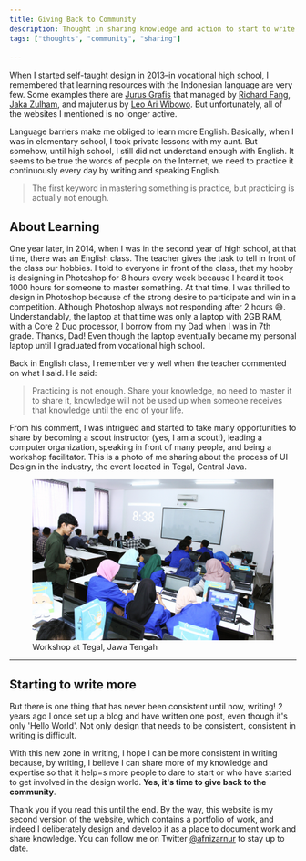 ```yaml
---
title: Giving Back to Community
description: Thought in sharing knowledge and action to start to write again.
tags: ["thoughts", "community", "sharing"]

---
```


When I started self-taught design in 2013–in vocational high school, I remembered that learning resources with the Indonesian language are very few. Some examples there are [Jurus Grafis](https://www.facebook.com/jurusgrafis) that managed by [Richard Fang](https://id.linkedin.com/in/rfang), [Jaka Zulham](https://jakajulham.com/), and majuter.us by [Leo Ari Wibowo](https://www.behance.net/LeoAW). But unfortunately, all of the websites I mentioned is no longer active.

Language barriers make me obliged to learn more English. Basically, when I was in elementary school, I took private lessons with my aunt. But somehow, until high school, I still did not understand enough with English. It seems to be true the words of people on the Internet, we need to practice it continuously every day by writing and speaking English.

> The first keyword in mastering something is practice, but practicing is actually not enough.

## About Learning

One year later, in 2014, when I was in the second year of high school, at that time, there was an English class. The teacher gives the task to tell in front of the class our hobbies. I told to everyone in front of the class, that my hobby is designing in Photoshop for 8 hours every week because I heard it took 1000 hours for someone to master something. At that time, I was thrilled to design in Photoshop because of the strong desire to participate and win in a competition. Although Photoshop always not responding after 2 hours 😅. Understandably, the laptop at that time was only a laptop with 2GB RAM, with a Core 2 Duo processor, I borrow from my Dad when I was in 7th grade. Thanks, Dad! Even though the laptop eventually became my personal laptop until I graduated from vocational high school.

Back in English class, I remember very well when the teacher commented on what I said. He said:

> Practicing is not enough. Share your knowledge, no need to master it to share it, knowledge will not be used up when someone receives that knowledge until the end of your life.

From his comment, I was intrigued and started to take many opportunities to share by becoming a scout instructor (yes, I am a scout!), leading a computer organization, speaking in front of many people, and being a workshop facilitator. This is a photo of me sharing about the process of UI Design in the industry, the event located in Tegal, Central Java.

<figure>
        <img src="afnizar-tegal-invofest.jpg" alt="Workshop at Tegal, Jawa Tengah" /> 
        <figcaption>Workshop at Tegal, Jawa Tengah</figcaption>
</figure>

---

## Starting to write more

But there is one thing that has never been consistent until now, writing! 2 years ago I once set up a blog and have written one post, even though it's only 'Hello World'. Not only design that needs to be consistent, consistent in writing is difficult.

With this new zone in writing, I hope I can be more consistent in writing because, by writing, I believe I can share more of my knowledge and expertise so that it help=s more people to dare to start or who have started to get involved in the design world. **Yes, it's time to give back to the community**.

Thank you if you read this until the end. By the way, this website is my second version of the website, which contains a portfolio of work, and indeed I deliberately design and develop it as a place to document work and share knowledge. You can follow me on Twitter [@afnizarnur](https://twitter.com/afnizarnur) to stay up to date.
